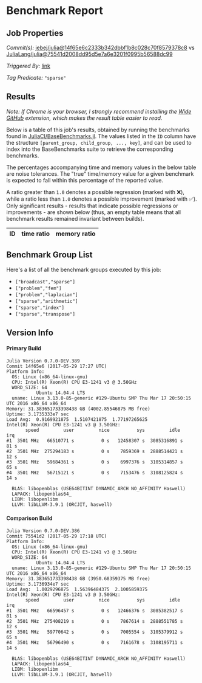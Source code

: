 # Benchmark Report

## Job Properties

*Commit(s):* [jebej/julia@14f65e6c2333b342dbbf1b8c028c70f8579378c8](https://github.com/jebej/julia/commit/14f65e6c2333b342dbbf1b8c028c70f8579378c8) vs [JuliaLang/julia@75541d2008dd95d5e7a6e3201f0995b56588dc99](https://github.com/JuliaLang/julia/commit/75541d2008dd95d5e7a6e3201f0995b56588dc99)

*Triggered By:* [link](https://github.com/JuliaLang/julia/pull/22111#issuecomment-304722425)

*Tag Predicate:* `"sparse"`

## Results

*Note: If Chrome is your browser, I strongly recommend installing the [Wide GitHub](https://chrome.google.com/webstore/detail/wide-github/kaalofacklcidaampbokdplbklpeldpj?hl=en)
extension, which makes the result table easier to read.*

Below is a table of this job's results, obtained by running the benchmarks found in
[JuliaCI/BaseBenchmarks.jl](https://github.com/JuliaCI/BaseBenchmarks.jl). The values
listed in the `ID` column have the structure `[parent_group, child_group, ..., key]`,
and can be used to index into the BaseBenchmarks suite to retrieve the corresponding
benchmarks.

The percentages accompanying time and memory values in the below table are noise tolerances. The "true"
time/memory value for a given benchmark is expected to fall within this percentage of the reported value.

A ratio greater than `1.0` denotes a possible regression (marked with :x:), while a ratio less
than `1.0` denotes a possible improvement (marked with :white_check_mark:). Only significant results - results
that indicate possible regressions or improvements - are shown below (thus, an empty table means that all
benchmark results remained invariant between builds).

| ID | time ratio | memory ratio |
|----|------------|--------------|

## Benchmark Group List

Here's a list of all the benchmark groups executed by this job:

- `["broadcast","sparse"]`
- `["problem","fem"]`
- `["problem","laplacian"]`
- `["sparse","arithmetic"]`
- `["sparse","index"]`
- `["sparse","transpose"]`

## Version Info

#### Primary Build

```
Julia Version 0.7.0-DEV.389
Commit 14f65e6 (2017-05-29 17:27 UTC)
Platform Info:
  OS: Linux (x86_64-linux-gnu)
  CPU: Intel(R) Xeon(R) CPU E3-1241 v3 @ 3.50GHz
  WORD_SIZE: 64
           Ubuntu 14.04.4 LTS
  uname: Linux 3.13.0-85-generic #129-Ubuntu SMP Thu Mar 17 20:50:15 UTC 2016 x86_64 x86_64
Memory: 31.383651733398438 GB (4002.85546875 MB free)
Uptime: 3.1735333e7 sec
Load Avg:  0.9169921875  1.5107421875  1.77197265625
Intel(R) Xeon(R) CPU E3-1241 v3 @ 3.50GHz: 
       speed         user         nice          sys         idle          irq
#1  3501 MHz   66510771 s          0 s   12458307 s  3085316891 s         81 s
#2  3501 MHz  275294183 s          0 s    7859369 s  2888514421 s         12 s
#3  3501 MHz   59684361 s          0 s    6997376 s  3105314857 s         65 s
#4  3501 MHz   56715121 s          0 s    7153476 s  3108125824 s         14 s

  BLAS: libopenblas (USE64BITINT DYNAMIC_ARCH NO_AFFINITY Haswell)
  LAPACK: libopenblas64_
  LIBM: libopenlibm
  LLVM: libLLVM-3.9.1 (ORCJIT, haswell)

```

#### Comparison Build

```
Julia Version 0.7.0-DEV.386
Commit 75541d2 (2017-05-29 17:18 UTC)
Platform Info:
  OS: Linux (x86_64-linux-gnu)
  CPU: Intel(R) Xeon(R) CPU E3-1241 v3 @ 3.50GHz
  WORD_SIZE: 64
           Ubuntu 14.04.4 LTS
  uname: Linux 3.13.0-85-generic #129-Ubuntu SMP Thu Mar 17 20:50:15 UTC 2016 x86_64 x86_64
Memory: 31.383651733398438 GB (3950.68359375 MB free)
Uptime: 3.1736934e7 sec
Load Avg:  1.0029296875  1.56396484375  2.1005859375
Intel(R) Xeon(R) CPU E3-1241 v3 @ 3.50GHz: 
       speed         user         nice          sys         idle          irq
#1  3501 MHz   66596457 s          0 s   12466376 s  3085382517 s         81 s
#2  3501 MHz  275408219 s          0 s    7867614 s  2888551785 s         12 s
#3  3501 MHz   59770642 s          0 s    7005554 s  3105379912 s         65 s
#4  3501 MHz   56796490 s          0 s    7161678 s  3108195711 s         14 s

  BLAS: libopenblas (USE64BITINT DYNAMIC_ARCH NO_AFFINITY Haswell)
  LAPACK: libopenblas64_
  LIBM: libopenlibm
  LLVM: libLLVM-3.9.1 (ORCJIT, haswell)

```
